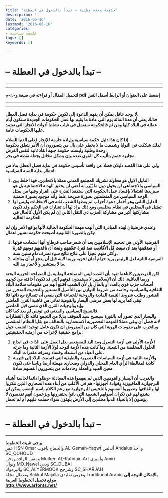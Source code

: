 ```yaml
---
title: "حكومة وحدة وطنية – تبدأ بالدخول في العطلة"
description: ''
date: '2016-06-16'
lastmod: '2016-06-16'
categories:
- فلسفة سياسية
tags: []
keywords: []

---
```

# **– تبدأ بالدخول في العطلة –**

---

---

**لتحميل المقال أو قراءته في صيغة و-ن-م pdf إضغط على العنوان أو الرابط أسفل النص**

---



---

**لا يوجد عاقل يمكن أن يفهم الدعوة إلى تكوين حكومة في بداية فصل العطل.  
فذلك يعني أن مدة المائة يوم التي عادة ما يقيم بها عمل الحكومات الجديدة ستكون أيام عطلة في البلاد كلها ومن ثم فالحكومة ستعمل في غياب نشاط أدوات الانجاز التي تعتمد عليها الحكومات عامة.**

**إذا كان هذا دليل حكمة سياسية وإرادة حازمة للإنجاز فعلى الدنيا السلام.  
لذلك شككت في النوايا وشممت ما لا يخطر على بال من يتصورون أن الأمر يتعلق بحكومة وحدة وطنية وليست حكومة جبهة انقاذ ثانية لنفس الغرض:  
مجابهة خصم بتأليب كل القوى ضده وإن بشكل مخاتل يجعله نقطة في بحر.**

**ولي على هذا القصد دليلان فضلا عن واقعة تأسيس حكومة في بداية فصل العطل بدلا من انتظار بداية السنة السياسية:**

1. **الدليل الاول هو محاولة تشريك المجتمع المدني ممثلا بالاتحادين. فهذا خلط بين السياسي والاجتماعي لن يحول دون ما يُبَرر به أعني لن يحقق الهدنة الاجتماعية بل هو سيزيدها اشتعالا بإفساد عمل الحكومة التي ستفقد القدرة على القرار وفيها من يمثل الوجه السياسي من المنظمتين بصورة صريحة علما وأنه موجود بصورة ضمنية.**
2. **الدليل الثاني وهو أخطر دعوة أحزاب لم يعطها الشعب ثقته في الانتخابات وليس لها تمثيل في المجلس في نظام مجلسي ومع ذلك يراد لها أن تشارك في الحكم وقد تكون مشاركتها أكبر من مشاركة الحزب ذي الثقل الثاني إن لم يكن الأول كالحال في الحكومة الحالية.**

**وعندي فرضيتان لهذه المبادرة التي أنهت مهمة الحكومة الحالية لأنها بواقع الامر وإن لم يكن بالصورة القانونية أصبحت حكومة تسيير اعمال:**

1. **الفرضية الأولى هي تحجيم الإسلاميين بعد أن شعر صاحب قرطاج أنها استعادت قوتها أو صدقيتها بعد أن تبينت كل الأكاذيب ضد فترة حكمهم وثبت أن ناقديهم دونهم قدرة وأكثر منهم عجزا على علاج نتائج سوء تصرف دام ستين سنة.**
2. **الفرضية الثانية لعل الرئيس يريد حزام أمان لحزبه وربما لابنه قبل أن يعجز أو أن يفاجئه ما لا يستشير والأعمار بيد الله.**

**لكن الفرضيتين كلتاهما تفيد بأن القصد ليس المصلحة الوطنية بل المصلحة الحزبية البحتة وربما العائلية. ذلك أن الإسلاميين لا يستمدون قوتهم التي قد تكون أخافته من كونهم أصحاب حزب قوي بالعدد أو بالمال بل لأن الشعب اقتنع أنهم من مقومات سلامة البلاد الثقافية والسياسية وخاصة من شروط التوازن بين التأصيل المستنير والتحديث المتحرر من القشور وطلب شروط التنمية المادية والروحية للجماعة التي ينبغي أن تتصالح مع ذاتها فلا تبقى كما يريد لها بعض مرضى اليسار والقومية تعاني من فاشية القرن الماضي وإيديولوجيات القرن الذي مضى قبل الماضي.  
فالنسيج السياسي والمدني في تونس لم يعد كما كان.  
واليسار الذي تصور أنه بالثورة سيصبح سيد الموقف بديلا من التجمع فاتته كل القطارات لانه فضل أن يبقى ممثلا للمهمة التحضيرية الاستعمارية بالتحالف مع بقايا النظام المنقضي وبالحرب على مقومات الهوية التي كان من المفروض ان تكون عامل توحيد الشعب حول برامج حقيقية لإخراجه من أزمتيه الحقيقيتين:**

1. **الأزمة الأولى هي أزمة التسول ومد اليد للمستعمر بدل العمل على الذات في ابداع الحلول المخلصة من التبعية. وما كانت هذه الأزمة لتوجد لولا الأزمة الثانية وما جرته على العباد من استبداد وفساد وسرقة مقدرات البلاد.**
2. **والأزمة الثانية هي أزمة السياسات العنصرية والطبقية التي قسمت البلاد إلى فترينة كاذبة لمغالطة الرأي العام المحلي والدولي وصحارى مهملة أرضا وناسا حتى تكون معين العبيد والعملة وخادمات من يتصورون أنفسهم سادة.**

**والغريب أن اليسار والقوميين الذين لم يفهموا هذه المعادلة -وظلوا دائما لحاسة أشباه البرجوازية المافيوزية وقوادة أجهزتها- هم في الأغلب من أبناء هذه الصحاري الذين تنكروا لها ولثقافتها وتصوروا أنفسهم بالتلحيس للبرجوازية مع زعم الكلام باسم الشعب يمكن ان يشفع لهم في نكران أصولهم الشعبية التي باتوا يحتقرونها ويزعمون أنهم تقدميون لا يؤمنون إلا بالحياة الدنيا مخلدين إلى الأرض يلهثون سواء حملت عليهم أم لم تحمل.**

---

# **– تبدأ بالدخول في العطلة –**

---

**يرجى تثبيت الخطوط**   
 عمر HSN Omar  والجماح ياقوت AL-Gemah-Yaqwt  أندلس Andalus  و أحد SC\_OUHOUD  
 ومتقن الرافدين فن Motken AL-Rafidain Art  وأميري Amiri   
 ونوال MO\_Nawel  ودبي SC\_DUBAI   
 واليرموك SC\_ALYERMOOK  وشرجح SC\_SHARJAH   
 وصقال مجلة Sakkal Majalla وعربي تقليدي Traditional Arabic  **بالإمكان التوجه إلى موقع تحميل الخطوط العربية  
 http://www.arfonts.net/**

---

###